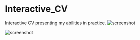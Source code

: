 # Interactive_CV

Interactive CV presenting my abilities in practice.
![screenshot](https://user-images.githubusercontent.com/45010707/160659023-181cdd54-a59c-4c7a-8e26-864999ede121.png)

![screenshot](https://user-images.githubusercontent.com/45010707/160659283-ee6e27cc-91ac-408a-b7ab-40b0acbdbf9e.png)
